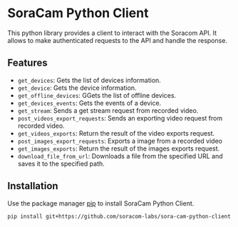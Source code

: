 # SoraCam Python Client

This python library provides a client to interact with the Soracom API. It allows to make authenticated requests to the API and handle the response.

## Features

- `get_devices`: Gets the list of devices information.
- `get_device`: Gets the device information.
- `get_offline_devices`: GGets the list of offline devices.
- `get_devices_events`: Gets the events of a device.
- `get_stream`: Sends a get stream request from recorded video.
- `post_videos_export_requests`: Sends an exporting video request from recorded video.
- `get_videos_exports`: Return the result of the video exports request.
- `post_images_export_requests`: Exports a image from a recorded video
- `get_images_exports`: Return the result of the images exports request.
- `download_file_from_url`: Downloads a file from the specified URL and saves it to the specified
        path.


## Installation

Use the package manager [pip](https://pip.pypa.io/en/stable/) to install SoraCam Python Client.

```bash
pip install git+https://github.com/soracom-labs/sora-cam-python-client
